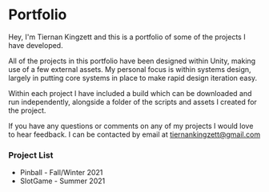 # Portfolio
Hey, I'm Tiernan Kingzett and this is a portfolio of some of the projects I have developed.

All of the projects in this portfolio have been designed within Unity, making use of a few external assets.
My personal focus is within systems design, largely in putting core systems in place to make rapid design iteration easy.

Within each project I have included a build which can be downloaded and run independently, alongside a folder of the scripts and assets I created for the project.

If you have any questions or comments on any of my projects I would love to hear feedback.
I can be contacted by email at tiernankingzett@gmail.com

### Project List
 - Pinball - Fall/Winter 2021
 - SlotGame - Summer 2021
